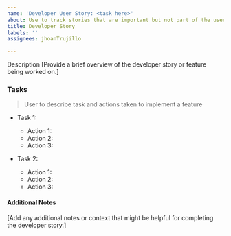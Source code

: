 ```yaml
---
name: 'Developer User Story: <task here>'
about: Use to track stories that are important but not part of the user requirements
title: Developer Story
labels: ''
assignees: jhoanTrujillo

---
```


Description
[Provide a brief overview of the developer story or feature being worked on.]

### Tasks
> User to describe task and actions taken to implement a feature

- Task 1:
  - Action 1:
  - Action 2:
  - Action 3:

- Task 2:
  - Action 1:
  - Action 2:
  - Action 3:

#### Additional Notes
[Add any additional notes or context that might be helpful for completing the developer story.]
